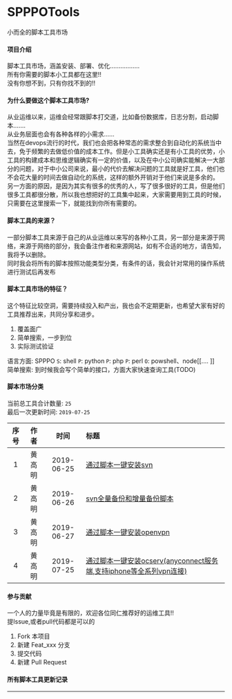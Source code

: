 # SPPPOTools

小而全的脚本工具市场

#### 项目介绍
脚本工具市场，涵盖安装、部署、优化.................   
所有你需要的脚本小工具都在这里!!   
没有你想不到，只有你找不到的!!

#### 为什么要做这个脚本工具市场?
从业运维以来，运维会经常跟脚本打交道，比如备份数据库，日志分割，启动脚本.......   
从业务层面也会有各种各样的小需求......   
当然在devops流行的时代，我们也会把各种常态的需求整合到自动化的系统当中去，免于频繁的去做低价值的成本工作。但是小工具确实还是有小工具的优势，小工具的构建成本和思维逻辑确实有一定的价值，以及在中小公司确实能解决一大部分的问题，对于中小公司来说，最小的代价去解决问题的工具就是好工具，他们也不会花大量的时间去做自动化的系统，这样的额外开销对于他们来说是多余的。   
另一方面的原因，是因为其实有很多的优秀的人，写了很多很好的工具，但是他们很多工具都很分散，所以我也想把好的工具集中起来，大家需要用到工具的时候，只需要在这里搜索一下，就能找到你所有需要的。

#### 脚本工具的来源？
一部分脚本工具来源于自己的从业运维以来写的各种小工具，另一部分是来源于网络，来源于网络的部分，我会备注作者和来源网站，如有不合适的地方，请告知，我将予以删除。   
同时我会将所有的脚本按照功能类型分类，有条件的话，我会针对常用的操作系统进行测试后再发布

#### 脚本工具市场的特征？
这个特征比较空洞，需要持续投入和产出，我也会不定期更新，也希望大家有好的工具推荐出来，共同分享和进步。

1. 覆盖面广 
2. 简单搜索，一步到位
3. 实际测试验证

语言方面: SPPPO  `S`: shell  `P`: python `P`: php `P`: perl `O`: powshell、node[[....
]]   
简单搜索: 到时候我会写个简单的接口，方面大家快速查询工具(TODO) 

#### 脚本市场分类

当前总工具合计数量: `25`  
最后一次更新时间: `2019-07-25` 

| 序号 | 作者 | 时间 |标题 |
| :--------: | :--------: | :--------: | :------ |
| 1 | 黄高明 | 2019-06-25 | [通过脚本一键安装svn](https://gitee.com/lookingdreamer/SPPPOTools/tree/master/centos/svn) |
| 2 |  黄高明 | 2019-06-26 |[svn全量备份和增量备份脚本](https://gitee.com/lookingdreamer/SPPPOTools/tree/master/centos/svn) |
| 3 |  黄高明 | 2019-06-27 | [通过脚本一键安装openvpn](https://gitee.com/lookingdreamer/SPPPOTools/tree/master/centos/vpn/openvpn) |
| 4 |  黄高明 | 2019-07-25 |[通过脚本一键安装ocserv(anyconnect服务端,支持iphone等全系列vpn连接)](https://gitee.com/lookingdreamer/SPPPOTools/tree/master/centos/vpn/anyconnect) |

#### 参与贡献
一个人的力量毕竟是有限的，欢迎各位同仁推荐好的运维工具!!   
提Issue,或者pull代码都是可以的

1. Fork 本项目
2. 新建 Feat_xxx 分支
3. 提交代码
4. 新建 Pull Request

#### 所有脚本工具更新记录
---


